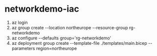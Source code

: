 # networkdemo-iac

1. az login
2. az group create --location northeurope --resource-group rg-networkdemo
3. az configure --defaults group='rg-networkdemo'
4. az deployment group create --template-file ./templates/main.bicep --parameters region=northeurope